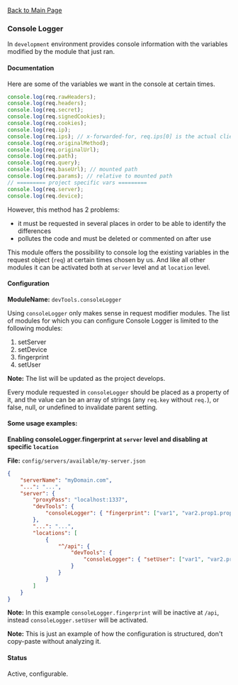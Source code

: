 [Back to Main Page](https://github.com/SorinGFS/access-proxy#configuration)

### Console Logger

In `development` environment provides console information with the variables modified by the module that just ran.

#### Documentation

Here are some of the variables we want in the console at certain times.

```js
console.log(req.rawHeaders);
console.log(req.headers);
console.log(req.secret);
console.log(req.signedCookies);
console.log(req.cookies);
console.log(req.ip);
console.log(req.ips); // x-forwarded-for, req.ips[0] is the actual client
console.log(req.originalMethod);
console.log(req.originalUrl);
console.log(req.path);
console.log(req.query);
console.log(req.baseUrl); // mounted path
console.log(req.params); // relative to mounted path
// ========= project specific vars =========
console.log(req.server);
console.log(req.device);
```

However, this method has 2 problems:

-   it must be requested in several places in order to be able to identify the differences
-   pollutes the code and must be deleted or commented on after use

This module offers the possibility to console log the existing variables in the request object (`req`) at certain times chosen by us. And like all other modules it can be activated both at `server` level and at `location` level. 

#### Configuration

**ModuleName:** `devTools.consoleLogger`

Using `consoleLogger` only makes sense in request modifier modules. The list of modules for which you can configure Console Logger is limited to the following modules:

1. setServer
1. setDevice
1. fingerprint
1. setUser

**Note:** The list will be updated as the project develops.

Every module requested in `consoleLogger` should be placed as a property of it, and the value can be an array of strings (any `req.key` without `req.`), or false, null, or undefined to invalidate parent setting.

#### Some usage examples:

**Enabling consoleLogger.fingerprint at `server` level and disabling at specific `location`**

**File:** `config/servers/available/my-server.json`

```json
{
    "serverName": "myDomain.com",
    "...": "...",
    "server": {
        "proxyPass": "localhost:1337",
        "devTools": {
            "consoleLogger": { "fingerprint": ["var1", "var2.prop1.prop2"] }
        },
        "...": "...",
        "locations": [
            {
                "^/api": {
                    "devTools": {
                        "consoleLogger": { "setUser": ["var1", "var2.prop1.prop2"]  }
                    }
                }
            }
        ]
    }
}
```

**Note:** In this example `consoleLogger.fingerprint` will be inactive at `/api`, instead `consoleLogger.setUser` will be activated.

**Note:** This is just an example of how the configuration is structured, don't copy-paste without analyzing it.

#### Status

Active, configurable.
